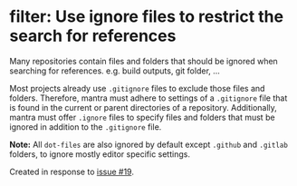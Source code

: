 # filter: Use ignore files to restrict the search for references

Many repositories contain files and folders that should be ignored when searching for references.
e.g. build outputs, git folder, ...

Most projects already use `.gitignore` files to exclude those files and folders.
Therefore, mantra must adhere to settings of a `.gitignore` file that is found in the current or parent directories of a repository.
Additionally, mantra must offer `.ignore` files to specify files and folders that must be ignored in addition to the `.gitignore` file. 

**Note:** All `dot-files` are also ignored by default except `.github` and `.gitlab` folders, to ignore mostly editor specific settings.

Created in response to [issue #19](https://github.com/mhatzl/mantra/issues/19).
